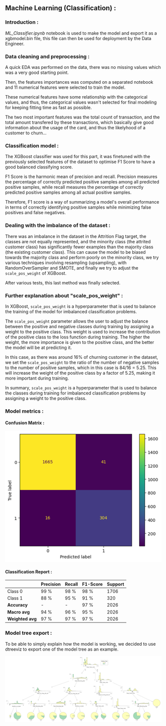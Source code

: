 ## Machine Learning (Classification) :

### Introduction :

*ML_Classifier.ipynb* notebook is used to make the model and export it as a xgbmodel.bin file, this file can then be used for deployment by the Data Engineer.

### Data cleaning and preprocessing :

A quick EDA was performed on the data, there was no missing values which was a very good starting point.

Then, the features importances was computed on a separated notebook and 11 numerical features were selected to train the model.

These numerical features have some relationship with the categorical values, and thus, the categorical values wasn't selected for final modeling for keeping fitting time as fast as possible.

The two most important features was the total count of transaction, and the total amount transfered by these transactions, which basically give good information about the usage of the card, and thus the likelyhood of a customer to churn...

### Classification model :

The XGBoost classifier was used for this part, it was finetuned with the previously selected features of the dataset to optimise F1 Score to have a good balanced classifying score.

F1 Score is the harmonic mean of precision and recall. Precision measures the percentage of correctly predicted positive samples among all predicted positive samples, while recall measures the percentage of correctly predicted positive samples among all actual positive samples.

Therefore, F1 score is a way of summarizing a model's overall performance in terms of correctly identifying positive samples while minimizing false positives and false negatives.

### Dealing with the imbalance of the dataset :

There was an imbalance in the dataset in the Attrition Flag target, the classes are not equally represented, and the minority class (the attrited customer class) has significantly fewer examples than the majority class (the existing customer class). This can cause the model to be biased towards the majority class and perform poorly on the minority class, we try various techniques involving resampling (upsampling), with RandomOverSampler and SMOTE, and finally we try to adjust the `scale_pos_weight` of XGBoost. 

After various tests, this last method was finally selected.

### Further explanation about "scale_pos_weight" :

In XGBoost, `scale_pos_weight` is a hyperparameter that is used to balance the training of the model for imbalanced classification problems.

The `scale_pos_weight` parameter allows the user to adjust the balance between the positive and negative classes during training by assigning a weight to the positive class. This weight is used to increase the contribution of the positive class to the loss function during training. The higher the weight, the more importance is given to the positive class, and the better the model will be at predicting it.

In this case, as there was around 16% of churning customer in the dataset, we set the `scale_pos_weight` to the ratio of the number of negative samples to the number of positive samples, which in this case is 84/16 = 5.25. This will increase the weight of the positive class by a factor of 5.25, making it more important during training.

In summary, `scale_pos_weight` is a hyperparameter that is used to balance the classes during training for imbalanced classification problems by assigning a weight to the positive class.

### Model metrics :

#### Confusion Matrix :

![Confusion_Matrix.png](./visuals/Confusion_Matrix.png)

#### Classification Report :

|                  | Precision | Recall | F1-Score | Support |
| ---------------- | --------- | ------ | -------- | ------- |
| Class 0          | 99 %      | 98 %   | 98 %     | 1706    |
| Class 1          | 88 %      | 95 %   | 91 %     | 320     |
| **Accuracy**     | -         | -      | 97 %     | 2026    |
| **Macro avg**    | 94 %      | 96 %   | 95 %     | 2026    |
| **Weighted avg** | 97 %      | 97 %   | 97 %     | 2026    |

### Model tree export :

To be able to simply explain how the model is working, we decided to use dtreeviz to export one of the model tree as an example.

![dtreeviz_tree.svg](./visuals/xgb_dtreeviz_tree.svg)
